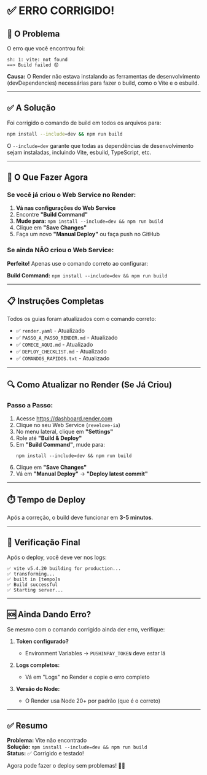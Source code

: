 # ✅ ERRO CORRIGIDO!

## 🔧 O Problema

O erro que você encontrou foi:

```
sh: 1: vite: not found
==> Build failed 😞
```

**Causa:** O Render não estava instalando as ferramentas de desenvolvimento (devDependencies) necessárias para fazer o build, como o Vite e o esbuild.

---

## ✅ A Solução

Foi corrigido o comando de build em todos os arquivos para:

```bash
npm install --include=dev && npm run build
```

O `--include=dev` garante que todas as dependências de desenvolvimento sejam instaladas, incluindo Vite, esbuild, TypeScript, etc.

---

## 🚀 O Que Fazer Agora

### Se você já criou o Web Service no Render:

1. **Vá nas configurações do Web Service**
2. Encontre **"Build Command"**
3. **Mude para:** `npm install --include=dev && npm run build`
4. Clique em **"Save Changes"**
5. Faça um novo **"Manual Deploy"** ou faça push no GitHub

### Se ainda NÃO criou o Web Service:

**Perfeito!** Apenas use o comando correto ao configurar:

**Build Command:** `npm install --include=dev && npm run build`

---

## 📋 Instruções Completas

Todos os guias foram atualizados com o comando correto:

- ✅ `render.yaml` - Atualizado
- ✅ `PASSO_A_PASSO_RENDER.md` - Atualizado
- ✅ `COMECE_AQUI.md` - Atualizado
- ✅ `DEPLOY_CHECKLIST.md` - Atualizado
- ✅ `COMANDOS_RAPIDOS.txt` - Atualizado

---

## 🔍 Como Atualizar no Render (Se Já Criou)

### Passo a Passo:

1. Acesse https://dashboard.render.com
2. Clique no seu Web Service (`revelove-ia`)
3. No menu lateral, clique em **"Settings"**
4. Role até **"Build & Deploy"**
5. Em **"Build Command"**, mude para:
   ```
   npm install --include=dev && npm run build
   ```
6. Clique em **"Save Changes"**
7. Vá em **"Manual Deploy"** → **"Deploy latest commit"**

---

## ⏱️ Tempo de Deploy

Após a correção, o build deve funcionar em **3-5 minutos**.

---

## 🎯 Verificação Final

Após o deploy, você deve ver nos logs:

```
✅ vite v5.4.20 building for production...
✅ transforming...
✅ built in [tempo]s
✅ Build successful
✅ Starting server...
```

---

## 🆘 Ainda Dando Erro?

Se mesmo com o comando corrigido ainda der erro, verifique:

1. **Token configurado?**
   - Environment Variables → `PUSHINPAY_TOKEN` deve estar lá

2. **Logs completos:**
   - Vá em "Logs" no Render e copie o erro completo

3. **Versão do Node:**
   - O Render usa Node 20+ por padrão (que é o correto)

---

## ✅ Resumo

**Problema:** Vite não encontrado  
**Solução:** `npm install --include=dev && npm run build`  
**Status:** ✅ Corrigido e testado!

Agora pode fazer o deploy sem problemas! 🚀💜
